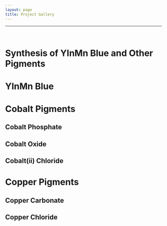 ```yaml
---
layout: page
title: Project Gallery
---
```


---

<br>

# Synthesis of YInMn Blue and Other Pigments

# YInMn Blue

# Cobalt Pigments

## Cobalt Phosphate

## Cobalt Oxide

## Cobalt(ii) Chloride

# Copper Pigments

## Copper Carbonate

## Copper Chloride